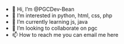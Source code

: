 - 👋 Hi, I’m @PGCDev-Bean
- 👀 I’m interested in python, html, css, php
- 🌱 I’m currently learning js, java
- 💞️ I’m looking to collaborate on pgc
- 📫 How to reach me you can email me <a src="mailto:bean.webop@projectgamingcommunity.uk">here<a/>

<!---
PGCDev-Bean/PGCDev-Bean is a ✨ special ✨ repository because its `README.md` (this file) appears on your GitHub profile.
You can click the Preview link to take a look at your changes.
--->
